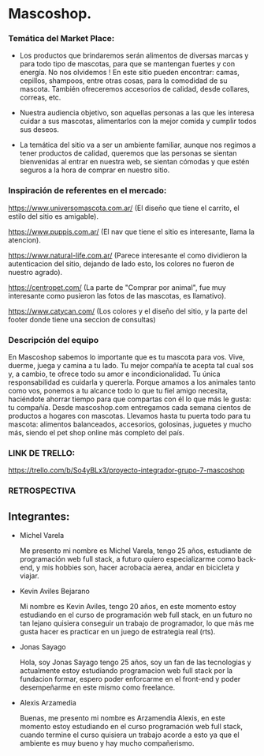 # Mascoshop.

### Temática del Market Place:

- Los productos que brindaremos serán alimentos de diversas marcas y para todo tipo de mascotas, para que se mantengan fuertes y con energía. No nos olvidemos ! En este sitio pueden encontrar: camas, cepillos, shampoos, entre otras cosas, para la comodidad de su mascota. También ofreceremos accesorios de calidad, desde collares, correas, etc.  

- Nuestra audiencia objetivo, son aquellas personas a las que les interesa cuidar a sus mascotas, alimentarlos con la mejor comida y cumplir todos sus deseos. 

- La temática del sitio va a ser un ambiente familiar, aunque nos regimos a tener productos de calidad, queremos que las personas se sientan bienvenidas al entrar en nuestra web, se sientan cómodas y que estén seguros a la hora de comprar en nuestro sitio. 

### Inspiración de referentes en el mercado:

https://www.universomascota.com.ar/ (El diseño que tiene el carrito, el estilo del sitio es amigable).

https://www.puppis.com.ar/ (El nav que tiene el sitio es interesante, llama la atencion).

https://www.natural-life.com.ar/    (Parece interesante el como dividieron la autenticacion del sitio, dejando de lado esto, los colores no fueron de nuestro agrado).

https://centropet.com/ (La parte de "Comprar por animal", fue muy interesante como pusieron las fotos de las mascotas, es llamativo).

https://www.catycan.com/ (Los colores y el diseño del sitio, y la parte del footer donde tiene una seccion de consultas)

### Descripción del equipo

En Mascoshop sabemos lo importante que es tu mascota para vos. Vive, duerme, juega y camina a tu lado. Tu mejor compañía te acepta tal cual sos y, a cambio, te ofrece todo su amor e incondicionalidad. Tu única responsabilidad es cuidarla y quererla.
Porque amamos a los animales tanto como vos, ponemos a tu alcance todo lo que tu fiel amigo necesita, haciéndote ahorrar tiempo para que compartas con él lo que más le gusta: tu compañía.
Desde mascoshop.com entregamos cada semana cientos de productos a hogares con mascotas. Llevamos hasta tu puerta todo para tu mascota: alimentos balanceados, accesorios, golosinas, juguetes y mucho más, siendo el pet shop online más completo del país.

### LINK DE TRELLO: 

https://trello.com/b/So4yBLx3/proyecto-integrador-grupo-7-mascoshop

### RETROSPECTIVA

## Integrantes: 
- Michel Varela

    Me presento mi nombre es Michel Varela, tengo 25 años, estudiante de programación web full stack, a futuro quiero especializarme como back-end, y mis hobbies son, hacer acrobacia aerea, andar en bicicleta y viajar.

- Kevin Aviles Bejarano

    Mi nombre es Kevin Aviles, tengo 20 años, en este momento estoy estudiando en el curso de programación web full stack, en un futuro no tan lejano quisiera conseguir un trabajo de programador, lo que más me gusta hacer es practicar en un juego de estrategia real (rts). 
    
- Jonas Sayago

  Hola, soy Jonas Sayago tengo 25 años, soy un fan de las tecnologias y actualmente estoy estudiando programacion web full stack por la fundacion formar, espero poder enforcarme en el front-end y poder desempeñarme en este mismo como freelance.

- Alexis Arzamedia

  Buenas, me presento mi nombre es Arzamendia Alexis, en este momento estoy estudiando en el curso programación web full stack, cuando termine el curso quisiera un trabajo acorde a esto ya que el ambiente es muy bueno y hay mucho compañerismo. 

